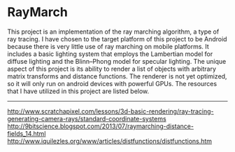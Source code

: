 # RayMarch

This project is an implementation of the ray marching algorithm, a type of ray tracing. I have chosen to the target platform of this project to be Android because there is very little use of ray marching on mobile platforms. It includes a basic lighting system that employs the Lambertian model for diffuse lighting and the Blinn–Phong model for specular lighting. The unique aspect of this project is its ability to render a list of objects with arbitrary matrix transforms and distance functions. The renderer is not yet optimized, so it will only run on android devices with powerful GPUs. The resources that I have utilized in this project are listed below. 

---------------------------
http://www.scratchapixel.com/lessons/3d-basic-rendering/ray-tracing-generating-camera-rays/standard-coordinate-systems
http://9bitscience.blogspot.com/2013/07/raymarching-distance-fields_14.html
http://www.iquilezles.org/www/articles/distfunctions/distfunctions.htm
